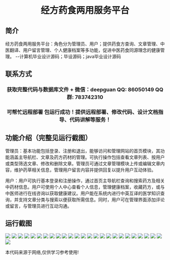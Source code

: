 <p><h1 align="center">经方药食两用服务平台</h1></p>

## 简介
经方药食两用服务平台：角色分为管理员、用户；提供药食方查询、文章管理、中医翻译、用户留言管理、个人健康档案等多功能，促进中医药食同源理念的健康管理。    --计算机毕业设计源码；毕设源码；java毕业设计源码


## 联系方式
<p><h3 align="center">获取完整代码与数据库文件 + 微信：deepguan QQ: 86050149 QQ群: 783742310</h3></p>
<p><h3 align="center">可帮忙远程部署 包运行成功！提供远程部署、修改代码、设计文档指导、代码讲解等服务！</h3></p>

## 功能介绍（完整见运行截图）
管理员：基本功能包括登录、注册和退出，能够访问和管理网站的首页模块，其功能涵盖主导航栏、文章及药方药材的管理。可执行操作包括查看文章列表、按用户或类型筛选文章、修改和删除文章。管理员可通过文章管理模块上传或编辑文章内容，维护药草相关信息，管理用户留言内容并提供回复以提升用户互动体验。

用户：用户可执行基本登录和注册操作，通过首页主导航栏查询和搜索药方及相关中药材信息。用户可使用个人中心查看个人信息，管理健康档案，收藏药方，或与中医师进行在线咨询以获取健康建议。用户能在系统内进行中英互译的医学知识查询，并支持文章分类与搜索以便获取所需信息。同时，用户可在管理界面添加评论或留言，与管理员进行互动沟通。


## 运行截图
![](img/001.jpg)
![](img/002.jpg)
![](img/003.jpg)
![](img/004.jpg)
![](img/005.jpg)
![](img/006.jpg)
![](img/007.jpg)
![](img/008.jpg)
![](img/009.jpg)
![](img/010.jpg)
![](img/011.jpg)
![](img/012.jpg)
![](img/013.jpg)
![](img/014.jpg)
![](img/015.jpg)
![](img/016.jpg)
![](img/017.jpg)
![](img/018.jpg)
![](img/019.jpg)
![](img/020.jpg)
![](img/021.jpg)
![](img/022.jpg)
![](img/023.jpg)
![](img/024.jpg)
![](img/025.jpg)
![](img/026.jpg)

<p>本代码来源于网络,仅供学习参考使用!</p>
